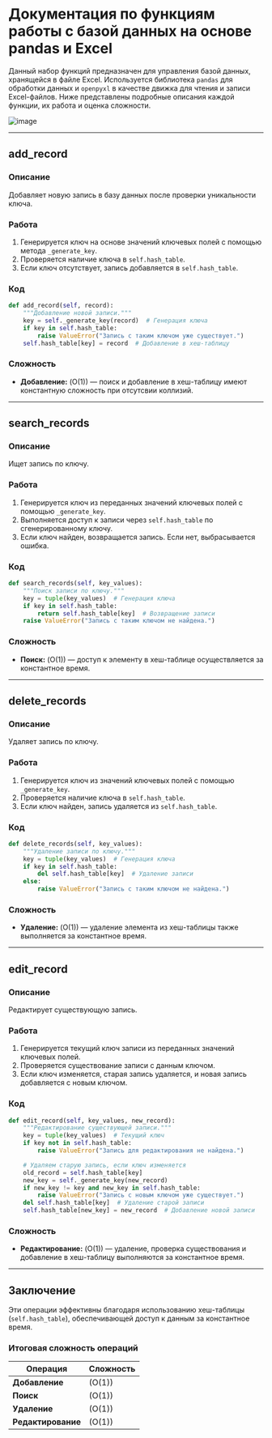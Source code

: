 
# Документация по функциям работы с базой данных на основе pandas и Excel

Данный набор функций предназначен для управления базой данных, хранящейся в файле Excel. Используется библиотека `pandas` для обработки данных и `openpyxl` в качестве движка для чтения и записи Excel-файлов. Ниже представлены подробные описания каждой функции, их работа и оценка сложности.

![image](https://github.com/user-attachments/assets/2ad6c293-752f-4ea6-9bfa-e38f748faa0c)

---

## add_record

### Описание

Добавляет новую запись в базу данных после проверки уникальности ключа.

### Работа

1. Генерируется ключ на основе значений ключевых полей с помощью метода `_generate_key`.
2. Проверяется наличие ключа в `self.hash_table`.
3. Если ключ отсутствует, запись добавляется в `self.hash_table`.

### Код

```python
def add_record(self, record):
    """Добавление новой записи."""
    key = self._generate_key(record)  # Генерация ключа
    if key in self.hash_table:
        raise ValueError("Запись с таким ключом уже существует.")
    self.hash_table[key] = record  # Добавление в хеш-таблицу
```

### Сложность

- **Добавление:** \(O(1)\) — поиск и добавление в хеш-таблицу имеют константную сложность при отсутсвии коллизий.

---

## search_records

### Описание

Ищет запись по ключу.

### Работа

1. Генерируется ключ из переданных значений ключевых полей с помощью `_generate_key`.
2. Выполняется доступ к записи через `self.hash_table` по сгенерированному ключу.
3. Если ключ найден, возвращается запись. Если нет, выбрасывается ошибка.

### Код

```python
def search_records(self, key_values):
    """Поиск записи по ключу."""
    key = tuple(key_values)  # Генерация ключа
    if key in self.hash_table:
        return self.hash_table[key]  # Возвращение записи
    raise ValueError("Запись с таким ключом не найдена.")
```

### Сложность

- **Поиск:** \(O(1)\) — доступ к элементу в хеш-таблице осуществляется за константное время.

---

## delete_records

### Описание

Удаляет запись по ключу.

### Работа

1. Генерируется ключ из значений ключевых полей с помощью `_generate_key`.
2. Проверяется наличие ключа в `self.hash_table`.
3. Если ключ найден, запись удаляется из `self.hash_table`.

### Код

```python
def delete_records(self, key_values):
    """Удаление записи по ключу."""
    key = tuple(key_values)  # Генерация ключа
    if key in self.hash_table:
        del self.hash_table[key]  # Удаление записи
    else:
        raise ValueError("Запись с таким ключом не найдена.")
```

### Сложность

- **Удаление:** \(O(1)\) — удаление элемента из хеш-таблицы также выполняется за константное время.

---

## edit_record

### Описание

Редактирует существующую запись.

### Работа

1. Генерируется текущий ключ записи из переданных значений ключевых полей.
2. Проверяется существование записи с данным ключом.
3. Если ключ изменяется, старая запись удаляется, и новая запись добавляется с новым ключом.

### Код

```python
def edit_record(self, key_values, new_record):
    """Редактирование существующей записи."""
    key = tuple(key_values)  # Текущий ключ
    if key not in self.hash_table:
        raise ValueError("Запись для редактирования не найдена.")

    # Удаляем старую запись, если ключ изменяется
    old_record = self.hash_table[key]
    new_key = self._generate_key(new_record)
    if new_key != key and new_key in self.hash_table:
        raise ValueError("Запись с новым ключом уже существует.")
    del self.hash_table[key]  # Удаление старой записи
    self.hash_table[new_key] = new_record  # Добавление новой записи
```

### Сложность

- **Редактирование:** \(O(1)\) — удаление, проверка существования и добавление в хеш-таблицу выполняются за константное время.

---

## Заключение

Эти операции эффективны благодаря использованию хеш-таблицы (`self.hash_table`), обеспечивающей доступ к данным за константное время.

### Итоговая сложность операций

| **Операция**       | **Сложность** |
|---------------------|---------------|
| **Добавление**      | \(O(1)\)      |
| **Поиск**           | \(O(1)\)      |
| **Удаление**        | \(O(1)\)      |
| **Редактирование**  | \(O(1)\)      |
```
